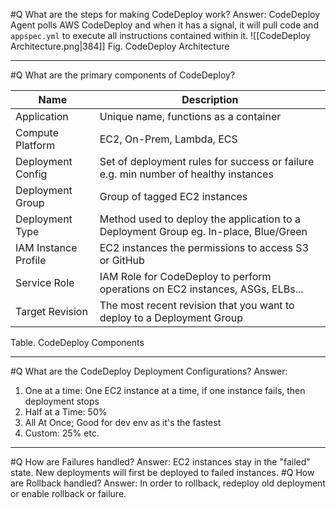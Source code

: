 #Q What are the steps for making CodeDeploy work?
Answer: CodeDeploy Agent polls AWS CodeDeploy and when it has a signal, it will pull code and `appspec.yml` to execute all instructions contained within it.
![[CodeDeploy Architecture.png|384]]
Fig. CodeDeploy Architecture

---

#Q What are the primary components of CodeDeploy?

| Name                 | Description                                                                               |
| -------------------- | ----------------------------------------------------------------------------------------- |
| Application          | Unique name, functions as a container                                                     |
| Compute Platform     | EC2, On-Prem, Lambda, ECS                                                                 |
| Deployment Config    | Set of deployment rules for success or failure e.g. min number of healthy instances       |
| Deployment Group     | Group of tagged EC2 instances |
| Deployment Type      | Method used to deploy the application to a Deployment Group eg. In-place, Blue/Green      |
| IAM Instance Profile | EC2 instances the permissions to access S3 or GitHub                                      |
| Service Role         | IAM Role for CodeDeploy to perform operations on EC2 instances, ASGs, ELBs...             |
| Target Revision      | The most recent revision that you want to deploy to a Deployment Group                    |
Table. CodeDeploy Components

---

#Q What are the CodeDeploy Deployment Configurations?
Answer:  
1. One at a time: One EC2 instance at a time, if one instance fails, then deployment stops
2. Half at a Time: 50%
3. All At Once; Good for dev env as it's the fastest
4. Custom: 25% etc.
---

#Q How are Failures handled?
Answer: EC2 instances stay in the "failed" state. New deployments will first be deployed to failed instances. 
#Q How are Rollback handled?
Answer: In order to rollback, redeploy old deployment or enable rollback or failure.